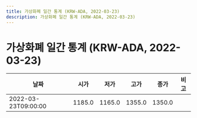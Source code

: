 ```yaml
---
title: 가상화폐 일간 통계 (KRW-ADA, 2022-03-23)
description: 가상화폐 일간 통계 (KRW-ADA, 2022-03-23)
---
```


가상화폐 일간 통계 (KRW-ADA, 2022-03-23)
===

|날짜|시가|저가|고가|종가|비고|
|--|--|--|--|--|--|
|2022-03-23T09:00:00|1185.0|1165.0|1355.0|1350.0|    |

